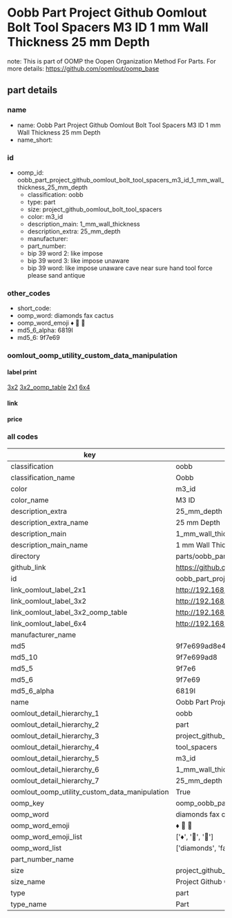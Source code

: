 # Oobb Part Project Github Oomlout Bolt Tool Spacers M3 ID 1 mm Wall Thickness 25 mm Depth  

note: This is part of OOMP the Oopen Organization Method For Parts. For more details: https://github.com/oomlout/oomp_base

##  part details
  







### name
* name: Oobb Part Project Github Oomlout Bolt Tool Spacers M3 ID 1 mm Wall Thickness 25 mm Depth
* name_short: 
### id
* oomp_id: oobb_part_project_github_oomlout_bolt_tool_spacers_m3_id_1_mm_wall_thickness_25_mm_depth
  * classification: oobb
  * type: part
  * size: project_github_oomlout_bolt_tool_spacers
  * color: m3_id
  * description_main: 1_mm_wall_thickness
  * description_extra: 25_mm_depth
  * manufacturer: 
  * part_number: 
  * bip 39 word 2: like impose
  * bip 39 word 3: like impose unaware
  * bip 39 word: like impose unaware cave near sure hand tool force please sand antique

### other_codes
* short_code: 
* oomp_word: diamonds fax cactus
* oomp_word_emoji :diamonds: :fax: :cactus:
* md5_6_alpha: 6819l
* md5_6: 9f7e69






### oomlout_oomp_utility_custom_data_manipulation
#### label print
[3x2](http://192.168.1.245:1112/?label=oomp%206819l)
[3x2_oomp_table](http://192.168.1.108:1112/?label=oomp%206819l)
[2x1](http://192.168.1.242:1112/?label=oomp%206819l)
[6x4](http://192.168.1.55:1112/?label=oomp%206819l)    

#### link

                              

#### price







### all codes 
| key | value |  
| --- | --- |  
| classification | oobb |  
| classification_name | Oobb |  
| color | m3_id |  
| color_name | M3 ID |  
| description_extra | 25_mm_depth |  
| description_extra_name | 25 mm Depth |  
| description_main | 1_mm_wall_thickness |  
| description_main_name | 1 mm Wall Thickness |  
| directory | parts/oobb_part_project_github_oomlout_bolt_tool_spacers_m3_id_1_mm_wall_thickness_25_mm_depth |  
| github_link | https://github.com/oomlout/oomlout_oomp_part_src/tree/main/parts/oobb_part_project_github_oomlout_bolt_tool_spacers_m3_id_1_mm_wall_thickness_25_mm_depth |  
| id | oobb_part_project_github_oomlout_bolt_tool_spacers_m3_id_1_mm_wall_thickness_25_mm_depth |  
| link_oomlout_label_2x1 | http://192.168.1.242:1112/?label=oomp%206819l |  
| link_oomlout_label_3x2 | http://192.168.1.245:1112/?label=oomp%206819l |  
| link_oomlout_label_3x2_oomp_table | http://192.168.1.108:1112/?label=oomp%206819l |  
| link_oomlout_label_6x4 | http://192.168.1.55:1112/?label=oomp%206819l |  
| manufacturer_name |  |  
| md5 | 9f7e699ad8e4ad1b6849c24dd8dc7c0d |  
| md5_10 | 9f7e699ad8 |  
| md5_5 | 9f7e6 |  
| md5_6 | 9f7e69 |  
| md5_6_alpha | 6819l |  
| name | Oobb Part Project Github Oomlout Bolt Tool Spacers M3 ID 1 mm Wall Thickness 25 mm Depth |  
| oomlout_detail_hierarchy_1 | oobb |  
| oomlout_detail_hierarchy_2 | part |  
| oomlout_detail_hierarchy_3 | project_github_bolt |  
| oomlout_detail_hierarchy_4 | tool_spacers |  
| oomlout_detail_hierarchy_5 | m3_id |  
| oomlout_detail_hierarchy_6 | 1_mm_wall_thickness |  
| oomlout_detail_hierarchy_7 | 25_mm_depth |  
| oomlout_oomp_utility_custom_data_manipulation | True |  
| oomp_key | oomp_oobb_part_project_github_oomlout_bolt_tool_spacers_m3_id_1_mm_wall_thickness_25_mm_depth |  
| oomp_word | diamonds fax cactus |  
| oomp_word_emoji | :diamonds: :fax: :cactus: |  
| oomp_word_emoji_list | [':diamonds:', ':fax:', ':cactus:'] |  
| oomp_word_list | ['diamonds', 'fax', 'cactus'] |  
| part_number_name |  |  
| size | project_github_oomlout_bolt_tool_spacers |  
| size_name | Project Github Oomlout Bolt Tool Spacers |  
| type | part |  
| type_name | Part |  
